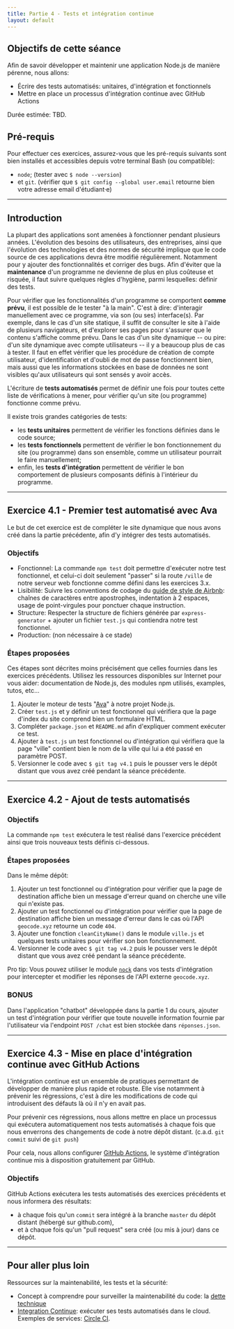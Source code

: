 ```yaml
---
title: Partie 4 - Tests et intégration continue
layout: default
---
```


<!--
Programme de la première partie:
- placer les étudiants pour faciliter l'entraide et la facilité d'accès aux étudiants les plus en difficulté.
- corriger exercices à rendre en faisant intervenir les étudiants
- consolidation des acquis: terminologie et concepts (templates/vues, utilisation d'API, émettre une requête HTTP depuis Node.js, gestion d'erreurs)
- répondre aux questions des étudiants
- QCM
- correction du QCM
- effectuer/commencer les exercices de cette séance (4)
-->

## Objectifs de cette séance

Afin de savoir développer et maintenir une application Node.js de manière pérenne, nous allons:

- Écrire des tests automatisés: unitaires, d'intégration et fonctionnels
- Mettre en place un processus d'intégration continue avec GitHub Actions

Durée estimée: TBD.

## Pré-requis

Pour effectuer ces exercices, assurez-vous que les pré-requis suivants sont bien installés et accessibles depuis votre terminal Bash (ou compatible):
- `node`; (tester avec `$ node --version`)
- et `git`. (vérifier que `$ git config --global user.email` retourne bien votre adresse email d'étudiant·e)

---

## Introduction

La plupart des applications sont amenées à fonctionner pendant plusieurs années. L'évolution des besoins des utilisateurs, des entreprises, ainsi que l'évolution des technologies et des normes de sécurité implique que le code source de ces applications devra être modifié régulièrement. Notamment pour y ajouter des fonctionnalités et corriger des bugs. Afin d'éviter que la **maintenance** d'un programme ne devienne de plus en plus coûteuse et risquée, il faut suivre quelques règles d'hygiène, parmi lesquelles: définir des tests.

Pour vérifier que les fonctionnalités d'un programme se comportent **comme prévu**, il est possible de le tester "à la main". C'est à dire: d'interagir manuellement avec ce programme, via son (ou ses) interface(s). Par exemple, dans le cas d'un site statique, il suffit de consulter le site à l'aide de plusieurs navigateurs, et d'explorer ses pages pour s'assurer que le contenu s'affiche comme prévu. Dans le cas d'un site dynamique -- ou pire: d'un site dynamique avec compte utilisateurs -- il y a beaucoup plus de cas à tester. Il faut en effet vérifier que les procédure de création de compte utilisateur, d'identification et d'oubli de mot de passe fonctionnent bien, mais aussi que les informations stockées en base de données ne sont visibles qu'aux utilisateurs qui sont sensés y avoir accès.

L'écriture de **tests automatisés** permet de définir une fois pour toutes cette liste de vérifications à mener, pour vérifier qu'un site (ou programme) fonctionne comme prévu.

Il existe trois grandes catégories de tests:
- les **tests unitaires** permettent de vérifier les fonctions définies dans le code source;
- les **tests fonctionnels** permettent de vérifier le bon fonctionnement du site (ou programme) dans son ensemble, comme un utilisateur pourrait le faire manuellement;
- enfin, les **tests d'intégration** permettent de vérifier le bon comportement de plusieurs composants définis à l'intérieur du programme.

---

## Exercice 4.1 - Premier test automatisé avec Ava

Le but de cet exercice est de compléter le site dynamique que nous avons créé dans la partie précédente, afin d'y intégrer des tests automatisés.

### Objectifs

- Fonctionnel: La commande `npm test` doit permettre d'exécuter notre test fonctionnel, et celui-ci doit seulement "passer" si la route `/ville` de notre serveur web fonctionne comme défini dans les exercices 3.x.
- Lisibilité: Suivre les conventions de codage du [guide de style de Airbnb](https://github.com/airbnb/javascript): chaînes de caractères entre apostrophes, indentation à 2 espaces, usage de point-virgules pour ponctuer chaque instruction.
- Structure: Respecter la structure de fichiers générée par `express-generator` + ajouter un fichier `test.js` qui contiendra notre test fonctionnel.
- Production: (non nécessaire à ce stade)

### Étapes proposées

Ces étapes sont décrites moins précisément que celles fournies dans les exercices précédents. Utilisez les ressources disponibles sur Internet pour vous aider: documentation de Node.js, des modules npm utilisés, examples, tutos, etc...

1. Ajouter le moteur de tests "[Ava](https://www.npmjs.com/package/ava)" à notre projet Node.js.
2. Créer `test.js` et y définir un test fonctionnel qui vérifiera que la page d'index du site comprend bien un formulaire HTML.
3. Compléter `package.json` et `README.md` afin d'expliquer comment exécuter ce test.
4. Ajouter à `test.js` un test fonctionnel ou d'intégration qui vérifiera que la page "ville" contient bien le nom de la ville qui lui a été passé en paramètre POST.
5. Versionner le code avec `$ git tag v4.1` puis le pousser vers le dépôt distant que vous avez créé pendant la séance précédente.

---

## Exercice 4.2 - Ajout de tests automatisés

### Objectifs

La commande `npm test` exécutera le test réalisé dans l'exercice précédent ainsi que trois nouveaux tests définis ci-dessous.

### Étapes proposées

Dans le même dépôt:

1. Ajouter un test fonctionnel ou d'intégration pour vérifier que la page de destination affiche bien un message d'erreur quand on cherche une ville qui n'existe pas.
2. Ajouter un test fonctionnel ou d'intégration pour vérifier que la page de destination affiche bien un message d'erreur dans le cas où l'API `geocode.xyz` retourne un code `404`.
3. Ajouter une fonction `cleanCityName()` dans le module `ville.js` et quelques tests unitaires pour vérifier son bon fonctionnement.
4. Versionner le code avec `$ git tag v4.2` puis le pousser vers le dépôt distant que vous avez créé pendant la séance précédente.

Pro tip: Vous pouvez utiliser le module [`nock`](https://www.npmjs.com/package/nock) dans vos tests d'intégration pour intercepter et modifier les réponses de l'API externe `geocode.xyz`.

### BONUS

Dans l'application "chatbot" développée dans la partie 1 du cours, ajouter un test d'intégration pour vérifier que toute nouvelle information fournie par l'utilisateur via l'endpoint `POST /chat` est bien stockée dans `réponses.json`.

---

## Exercice 4.3 - Mise en place d'intégration continue avec GitHub Actions

L'intégration continue est un ensemble de pratiques permettant de développer de manière plus rapide et robuste. Elle vise notamment à prévenir les régressions, c'est à dire les modifications de code qui introduisent des défauts là où il n'y en avait pas.

Pour prévenir ces régressions, nous allons mettre en place un processus qui exécutera automatiquement nos tests automatisés à chaque fois que nous enverrons des changements de code à notre dépôt distant. (c.a.d. `git commit` suivi de `git push`)

Pour cela, nous allons configurer [GitHub Actions](https://github.com/features/actions), le système d'intégration continue mis à disposition gratuitement par GitHub.

### Objectifs

GitHub Actions exécutera les tests automatisés des exercices précédents et nous informera des résultats:

- à chaque fois qu'un `commit` sera intégré à la branche `master` du dépôt distant (hébergé sur github.com),
- et à chaque fois qu'un "pull request" sera créé (ou mis à jour) dans ce dépôt.

---

## Pour aller plus loin

Ressources sur la maintenabilité, les tests et la sécurité:

- Concept à comprendre pour surveiller la maintenabilité du code: la [dette technique](https://fr.wikipedia.org/wiki/Dette_technique)
- [Integration Continue](https://fr.wikipedia.org/wiki/Int%C3%A9gration_continue): exécuter ses tests automatisés dans le cloud. Exemples de services: [Circle CI](https://circleci.com/).
